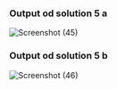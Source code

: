 ### Output od solution 5 a

![Screenshot (45)](https://github.com/aradhanayada/PW-assignment1-solution/assets/103102710/e7eed9db-f1fc-471e-85a3-bc37347ece86)

### Output od solution 5 b

![Screenshot (46)](https://github.com/aradhanayada/PW-assignment1-solution/assets/103102710/5576c393-129c-4412-aad1-5a808394a06e)

